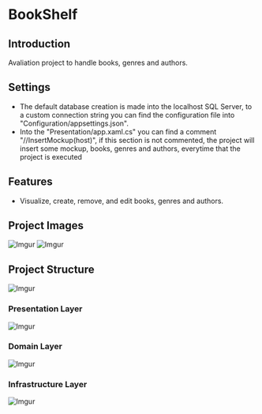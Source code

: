 # BookShelf

## Introduction
Avaliation project to handle books, genres and authors.

## Settings
- The default database creation is made into the localhost SQL Server, to a custom connection string you can find the configuration file into "Configuration/appsettings.json".
- Into the "Presentation/app.xaml.cs" you can find a comment "//InsertMockup(host)", if this section is not commented, the project will insert some mockup, books, genres and authors, everytime that the project is executed

## Features
- Visualize, create, remove, and edit books, genres and authors.

## Project Images
![Imgur](https://i.imgur.com/P9LGOQJ.png)
![Imgur](https://i.imgur.com/mcrGGKP.png)

## Project Structure
![Imgur](https://i.imgur.com/mx6RRz2.jpg)

### Presentation Layer
![Imgur](https://i.imgur.com/CKflsXK.jpg)

### Domain Layer
![Imgur](https://i.imgur.com/TDigJsI.jpg)

### Infrastructure Layer
![Imgur](https://i.imgur.com/ts33hu0.jpg)
